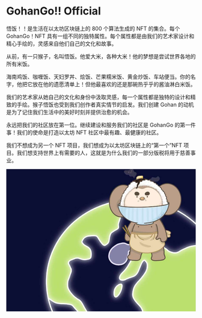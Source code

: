 # GohanGo!! Official

悟饭！！是生活在以太坊区块链上的 800 个算法生成的 NFT 的集合。每个GohanGo！NFT 具有一组不同的独特属性。每个属性都是由我们的艺术家设计和精心手绘的，灵感来自他们自己的文化和故事。

从前，有一只猴子，名叫悟饭。他爱大米，各种大米！他的梦想是尝试世界各地的所有米饭。

海南鸡饭、咖喱饭、天妇罗丼、烩饭、芒果糯米饭、黄金炒饭、车站便当。你的名字，他把它放在他的遗愿清单上！但他最喜欢的还是那碗热乎乎的酱油淋白米饭。

我们的艺术家从她自己的文化和身份中汲取灵感，每一个属性都是独特的设计和精致的手绘。猴子悟饭也受到我们创作者真实情节的启发。我们创建 Gohan 的动机是为了记住我们生活中的美好时刻并提供治愈的机会。

永远把我们的社区放在第一位。继续建设和服务我们的社区是 GohanGo 的第一件事！我们的使命是打造以太坊 NFT 社区中最有趣、最健康的社区。

我们不想成为另一个 NFT 项目，我们想成为以太坊区块链上的“第一个”NFT 项目。我们想支持世界上有需要的人，这就是为什么我们的一部分版税将用于慈善事业。

![NFT](image-20220826174609374.jpg)
